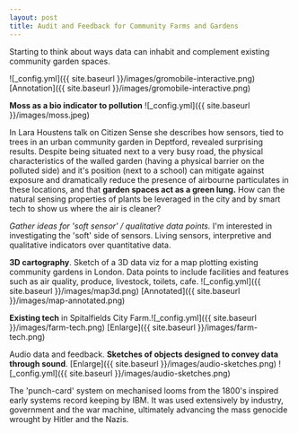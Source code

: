 ```yaml
---
layout: post
title: Audit and Feedback for Community Farms and Gardens
---
```


Starting to think about ways data can inhabit and complement existing community garden spaces.

![_config.yml]({{ site.baseurl }}/images/gromobile-interactive.png)
[Annotation]({{ site.baseurl }}/images/gromobile-interactive.png)

**Moss as a bio indicator to pollution** 
![_config.yml]({{ site.baseurl }}/images/moss.jpeg)

In Lara Houstens talk on Citizen Sense she describes how sensors, tied to trees in an urban community garden in Deptford, revealed surprising results. Despite being situated next to a very busy road, the physical characteristics of the walled garden (having a physical barrier on the polluted side) and it's position (next to a school) can mitigate against exposure and dramatically reduce the presence of airbourne particulates in these locations, and that **garden spaces act as a green lung.**  How can the natural sensing properties of plants be leveraged in the city and by smart tech to show us where the air is cleaner?

*Gather ideas for 'soft sensor' / qualitative data points.* I'm interested in investigating the 'soft' side of sensors. Living sensors, interpretive and qualitative indicators over quantitative data.

**3D cartography**. Sketch of a 3D data viz for a map plotting existing community gardens in London. Data points to include facilities and features such as air quality, produce, livestock, toilets, cafe.
![_config.yml]({{ site.baseurl }}/images/map3d.png)
[Annotated]({{ site.baseurl }}/images/map-annotated.png)

**Existing tech** in Spitalfields City Farm.![_config.yml]({{ site.baseurl }}/images/farm-tech.png)
[Enlarge]({{ site.baseurl }}/images/farm-tech.png)

Audio data and feedback. **Sketches of objects designed to convey data through sound**. [Enlarge]({{ site.baseurl }}/images/audio-sketches.png)
![_config.yml]({{ site.baseurl }}/images/audio-sketches.png)

The 'punch-card' system on mechanised looms from the 1800's inspired early systems record keeping by IBM. It was used extensively by industry, government and the war machine, ultimately advancing the mass genocide wrought by Hitler and the Nazis.  









